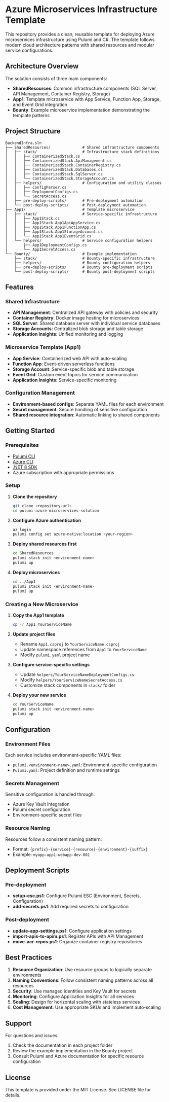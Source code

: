 # Azure Microservices Infrastructure Template

This repository provides a clean, reusable template for deploying Azure microservices infrastructure using Pulumi and C#. The template follows modern cloud architecture patterns with shared resources and modular service configurations.

## Architecture Overview

The solution consists of three main components:

- **SharedResources**: Common infrastructure components (SQL Server, API Management, Container Registry, Storage)
- **App1**: Template microservice with App Service, Function App, Storage, and Event Grid integration
- **Bounty**: Example microservice implementation demonstrating the template patterns

## Project Structure

```
BackendInfra.sln
├── SharedResources/              # Shared infrastructure components
│   ├── stack/                    # Infrastructure stack definitions
│   │   ├── ContainerizedStack.cs
│   │   ├── ContainerizedStack.ApiManagement.cs
│   │   ├── ContainerizedStack.ContainerRegistry.cs
│   │   ├── ContainerizedStack.Databases.cs
│   │   ├── ContainerizedStack.SqlServer.cs
│   │   └── ContainerizedStack.StorageAccount.cs
│   ├── helpers/                  # Configuration and utility classes
│   │   ├── ConfigParser.cs
│   │   ├── DeploymentConfigs.cs
│   │   └── SecretAccess.cs
│   ├── pre-deploy-scripts/       # Pre-deployment automation
│   └── post-deploy-scripts/      # Post-deployment automation
├── App1/                         # Template microservice
│   ├── stack/                    # Service-specific infrastructure
│   │   ├── App1Stack.cs
│   │   ├── App1Stack.App1ApiAppService.cs
│   │   ├── App1Stack.App1FunctionApp.cs
│   │   ├── App1Stack.App1StorageAccount.cs
│   │   └── App1Stack.App1EventGrid.cs
│   └── helpers/                  # Service configuration helpers
│       ├── App1DeploymentConfigs.cs
│       └── App1SecretAccess.cs
└── Bounty/                       # Example implementation
    ├── stack/                    # Bounty-specific infrastructure
    ├── helpers/                  # Bounty configuration helpers
    ├── pre-deploy-scripts/       # Bounty pre-deployment scripts
    └── post-deploy-scripts/      # Bounty post-deployment scripts
```

## Features

### Shared Infrastructure
- **API Management**: Centralized API gateway with policies and security
- **Container Registry**: Docker image hosting for microservices
- **SQL Server**: Shared database server with individual service databases
- **Storage Accounts**: Centralized blob storage and table storage
- **Application Insights**: Unified monitoring and logging

### Microservice Template (App1)
- **App Service**: Containerized web API with auto-scaling
- **Function App**: Event-driven serverless functions
- **Storage Account**: Service-specific blob and table storage
- **Event Grid**: Custom event topics for service communication
- **Application Insights**: Service-specific monitoring

### Configuration Management
- **Environment-based configs**: Separate YAML files for each environment
- **Secret management**: Secure handling of sensitive configuration
- **Shared resource integration**: Automatic linking to shared components

## Getting Started

### Prerequisites
- [Pulumi CLI](https://www.pulumi.com/docs/get-started/install/)
- [Azure CLI](https://docs.microsoft.com/en-us/cli/azure/install-azure-cli)
- [.NET 8 SDK](https://dotnet.microsoft.com/download/dotnet/8.0)
- Azure subscription with appropriate permissions

### Setup

1. **Clone the repository**
   ```bash
   git clone <repository-url>
   cd pulumi-azure-microservices-solution
   ```

2. **Configure Azure authentication**
   ```bash
   az login
   pulumi config set azure-native:location <your-region>
   ```

3. **Deploy shared resources first**
   ```bash
   cd SharedResources
   pulumi stack init <environment-name>
   pulumi up
   ```

4. **Deploy microservices**
   ```bash
   cd ../App1
   pulumi stack init <environment-name>
   pulumi up
   ```

### Creating a New Microservice

1. **Copy the App1 template**
   ```bash
   cp -r App1 YourServiceName
   ```

2. **Update project files**
   - Rename `App1.csproj` to `YourServiceName.csproj`
   - Update namespace references from `App1` to `YourServiceName`
   - Modify `pulumi.yaml` project name

3. **Configure service-specific settings**
   - Update `helpers/YourServiceNameDeploymentConfigs.cs`
   - Modify `helpers/YourServiceNameSecretAccess.cs`
   - Customize stack components in `stack/` folder

4. **Deploy your new service**
   ```bash
   cd YourServiceName
   pulumi stack init <environment-name>
   pulumi up
   ```

## Configuration

### Environment Files
Each service includes environment-specific YAML files:
- `pulumi.<environment-name>.yaml`: Environment-specific configuration
- `Pulumi.yaml`: Project definition and runtime settings

### Secrets Management
Sensitive configuration is handled through:
- Azure Key Vault integration
- Pulumi secret configuration
- Environment-specific secret files

### Resource Naming
Resources follow a consistent naming pattern:
- Format: `{prefix}-{service}-{resource}-{environment}-{suffix}`
- Example: `myapp-app1-webapp-dev-001`

## Deployment Scripts

### Pre-deployment
- **setup-esc.ps1**: Configure Pulumi ESC (Environment, Secrets, Configuration)
- **add-secrets.ps1**: Add required secrets to configuration

### Post-deployment
- **update-app-settings.ps1**: Configure application settings
- **import-apis-to-apim.ps1**: Register APIs with API Management
- **move-acr-repos.ps1**: Organize container registry repositories

## Best Practices

1. **Resource Organization**: Use resource groups to logically separate environments
2. **Naming Conventions**: Follow consistent naming patterns across all resources
3. **Security**: Use managed identities and Key Vault for secrets
4. **Monitoring**: Configure Application Insights for all services
5. **Scaling**: Design for horizontal scaling with stateless services
6. **Cost Management**: Use appropriate SKUs and implement auto-scaling

## Support

For questions and issues:
1. Check the documentation in each project folder
2. Review the example implementation in the Bounty project
3. Consult Pulumi and Azure documentation for specific resource configuration

## License

This template is provided under the MIT License. See LICENSE file for details.